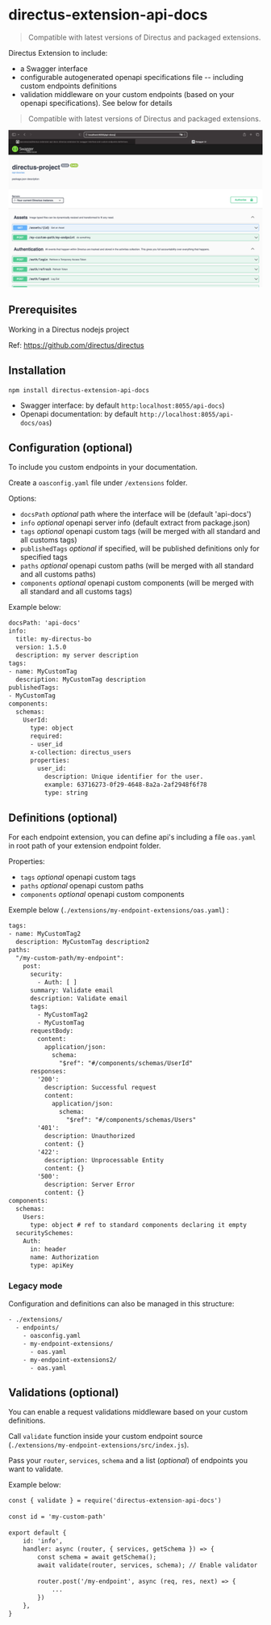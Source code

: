 # directus-extension-api-docs

> Compatible with latest versions of Directus and packaged extensions.

Directus Extension to include:

-   a Swagger interface
-   configurable autogenerated openapi specifications file
    -- including custom endpoints definitions
-   validation middleware on your custom endpoints (based on your openapi specifications). See below for details

> Compatible with latest versions of Directus and packaged extensions.

![workspace](assets/swagger.png)

## Prerequisites

Working in a Directus nodejs project

Ref: https://github.com/directus/directus

## Installation

    npm install directus-extension-api-docs

-   Swagger interface: by default `http:localhost:8055/api-docs`)
-   Openapi documentation: by default `http://localhost:8055/api-docs/oas`)

## Configuration (optional)

To include you custom endpoints in your documentation.

Create a `oasconfig.yaml` file under `/extensions` folder.

Options:

-   `docsPath` _optional_ path where the interface will be (default 'api-docs')
-   `info` _optional_ openapi server info (default extract from package.json)
-   `tags` _optional_ openapi custom tags (will be merged with all standard and all customs tags)
-   `publishedTags` _optional_ if specified, will be published definitions only for specified tags
-   `paths` _optional_ openapi custom paths (will be merged with all standard and all customs paths)
-   `components` _optional_ openapi custom components (will be merged with all standard and all customs tags)

Example below:

```
docsPath: 'api-docs'
info:
  title: my-directus-bo
  version: 1.5.0
  description: my server description
tags:
- name: MyCustomTag
  description: MyCustomTag description
publishedTags:
- MyCustomTag
components:
  schemas:
    UserId:
      type: object
      required:
      - user_id
      x-collection: directus_users
      properties:
        user_id:
          description: Unique identifier for the user.
          example: 63716273-0f29-4648-8a2a-2af2948f6f78
          type: string

```

## Definitions (optional)

For each endpoint extension, you can define api's including a file `oas.yaml` in root path of your extension endpoint folder.

Properties:

-   `tags` _optional_ openapi custom tags
-   `paths` _optional_ openapi custom paths
-   `components` _optional_ openapi custom components

Exemple below (`./extensions/my-endpoint-extensions/oas.yaml`) :

```
tags:
- name: MyCustomTag2
  description: MyCustomTag description2
paths:
  "/my-custom-path/my-endpoint":
    post:
      security:
        - Auth: [ ]
      summary: Validate email
      description: Validate email
      tags:
        - MyCustomTag2
        - MyCustomTag
      requestBody:
        content:
          application/json:
            schema:
              "$ref": "#/components/schemas/UserId"
      responses:
        '200':
          description: Successful request
          content:
            application/json:
              schema:
                "$ref": "#/components/schemas/Users"
        '401':
          description: Unauthorized
          content: {}
        '422':
          description: Unprocessable Entity
          content: {}
        '500':
          description: Server Error
          content: {}
components:
  schemas:
    Users:
      type: object # ref to standard components declaring it empty
  securitySchemes:
    Auth:
      in: header
      name: Authorization
      type: apiKey
```

### Legacy mode

Configuration and definitions can also be managed in this structure:

```
- ./extensions/
  - endpoints/
    - oasconfig.yaml
    - my-endpoint-extensions/
      - oas.yaml
    - my-endpoint-extensions2/
      - oas.yaml
```

## Validations (optional)

You can enable a request validations middleware based on your custom definitions.

Call `validate` function inside your custom endpoint source (`./extensions/my-endpoint-extensions/src/index.js`).

Pass your `router`, `services`, `schema` and a list (_optional_) of endpoints you want to validate.

Example below:

```
const { validate } = require('directus-extension-api-docs')

const id = 'my-custom-path'

export default {
    id: 'info',
    handler: async (router, { services, getSchema }) => {
        const schema = await getSchema();
        await validate(router, services, schema); // Enable validator

        router.post('/my-endpoint', async (req, res, next) => {
            ...
        })
    },
}
```
